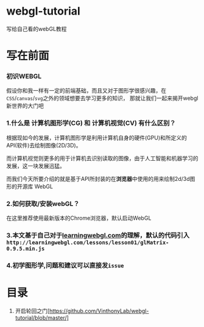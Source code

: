 # webgl-tutorial
写给自己看的webGL教程



# 写在前面

### 初识WEBGL

假设你和我一样有一定的前端基础，而且又对于图形学很感兴趣，在`CSS`/`canvas`/`svg`之外的领域想要去学习更多的知识，
那就让我们一起来揭开webgl新世界的大门吧


### 1.什么是 计算机图形学(CG) 和 计算机视觉(CV) 有什么区别？

根据现如今的发展，计算机图形学是利用计算机自身的硬件(GPU)和所定义的API(软件)去绘制图像(2D/3D)。

而计算机视觉则更多的用于计算机去识别读取的图像，由于人工智能和机器学习的发展，这一块发展迅猛。

而我们今天所要介绍的就是基于API所封装的在**浏览器**中使用的用来绘制2d/3d图形的开源库 WebGL


### 2.如何获取/安装webGL？

在这里推荐使用最新版本的Chrome浏览器，默认启动WebGL

### 3.本文基于自己对于[learningwebgl.com](http://learningwebgl.com/blog/?page_id=1217)的理解，默认的代码引入`http://learningwebgl.com/lessons/lesson01/glMatrix-0.9.5.min.js`

### 4.初学图形学,问题和建议可以直接发`issue`

# 目录

1. 开启轮回之门[https://github.com/VinthonyLab/webgl-tutorial/blob/master/]